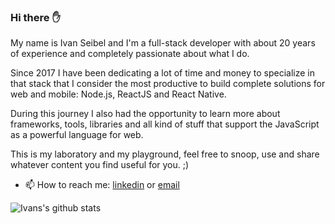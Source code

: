 ### Hi there :raised_hand:

My name is Ivan Seibel and I'm a full-stack developer with about 20 years of experience and completely passionate about what I do.

Since 2017 I have been dedicating a lot of time and money to specialize in that stack that I consider the most productive to build complete solutions for web and mobile: Node.js, ReactJS and React Native.

During this journey I also had the opportunity to learn more about frameworks, tools, libraries and all kind of stuff that support the JavaScript as a powerful language for web.

This is my laboratory and my playground, feel free to snoop, use and share whatever content you find useful for you. ;)

- 📫 How to reach me: [linkedin](https://www.linkedin.com/in/ivanseibel/) or [email](mailto:me@ivanseibel.dev)

![Ivans's github stats](https://github-readme-stats.vercel.app/api?username=ivanseibel)
